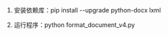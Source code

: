    1. 安装依赖库：pip install --upgrade python-docx lxml
    
   2. 运行程序：python format_document_v4.py
    

